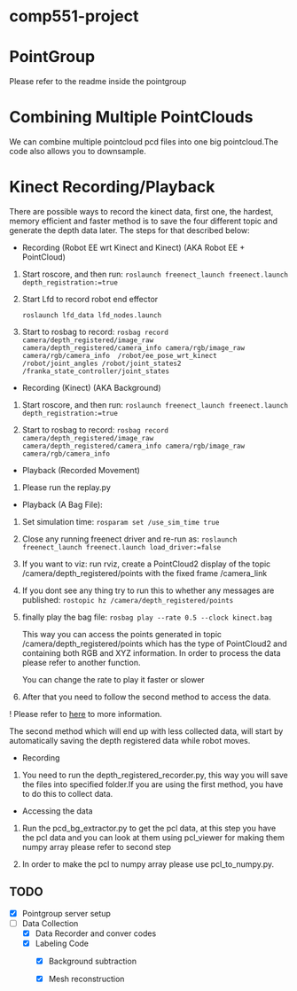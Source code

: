 # comp551-project

# PointGroup

Please refer to the readme inside the pointgroup

# Combining Multiple PointClouds

We can combine multiple pointcloud pcd files into one big pointcloud.The code also allows you to downsample.

# Kinect Recording/Playback

There are possible ways to record the kinect data, first one, the hardest, memory efficient
and faster method is to save the four different topic and generate the depth data later.
The steps for that described below:

* Recording (Robot EE wrt Kinect and Kinect) (AKA Robot EE + PointCloud)
1. Start roscore, and then run:
    ```roslaunch freenect_launch freenect.launch depth_registration:=true```

2. Start Lfd to record robot end effector

    ```roslaunch lfd_data lfd_nodes.launch```

3. Start to rosbag to record:
    ```rosbag record camera/depth_registered/image_raw camera/depth_registered/camera_info camera/rgb/image_raw camera/rgb/camera_info  /robot/ee_pose_wrt_kinect /robot/joint_angles /robot/joint_states2 /franka_state_controller/joint_states```

* Recording (Kinect) (AKA Background)
1. Start roscore, and then run:
    ```roslaunch freenect_launch freenect.launch depth_registration:=true```

2. Start to rosbag to record:
    ```rosbag record camera/depth_registered/image_raw camera/depth_registered/camera_info camera/rgb/image_raw camera/rgb/camera_info ```

* Playback (Recorded Movement)

1. Please run the replay.py

* Playback (A Bag File):
1. Set simulation time:
    ```rosparam set /use_sim_time true```
2. Close any running freenect driver and re-run as:
    ```roslaunch freenect_launch freenect.launch load_driver:=false```

3. If you want to viz: 
    run rviz, create a PointCloud2 display of the topic /camera/depth_registered/points with the fixed frame 
    /camera_link 

4. If you dont see any thing try to run this to whether any messages are published:
    ```rostopic hz /camera/depth_registered/points```

5. finally play the bag file:
    ```rosbag play --rate 0.5 --clock kinect.bag```

    This way you can access the points generated in topic /camera/depth_registered/points which has the type of PointCloud2
    and containing both RGB and XYZ information. In order to process the data please refer to another function.

    You can change the rate to play it faster or slower

6. After that you need to follow the second method to access the data.

! Please refer to [here](http://wiki.ros.org/openni_launch/Tutorials/BagRecordingPlayback) to more information.

The second method which will end up with less collected data, will start by automatically saving the depth registered data 
while robot moves.

* Recording

1. You need to run the depth_registered_recorder.py, this way you will save the files into specified folder.If you are
    using the first method, you have to do this to collect data. 

* Accessing the data

1. Run the pcd_bg_extractor.py to get the pcl data, at this step you have the pcl data and you can look at them using
    pcl_viewer for making them numpy array please refer to second step

2. In order to make the pcl to numpy array please use pcl_to_numpy.py. 


## TODO
- [x] Pointgroup server setup
- [ ] Data Collection
    - [x] Data Recorder and conver codes
    - [x] Labeling Code
      - [x] Background subtraction
      - [x] Mesh reconstruction

  


